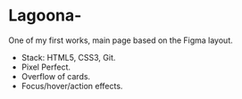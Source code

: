 # Lagoona-
One of my first works, main page based on the Figma layout.
* Stack: HTML5, CSS3, Git.
* Pixel Perfect.
* Overflow of cards.
* Focus/hover/action effects.
